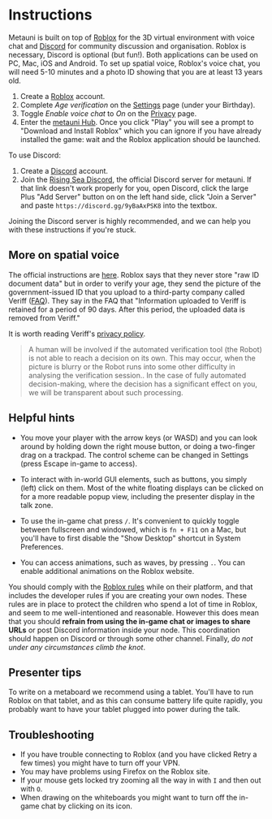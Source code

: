 # Instructions

Metauni is built on top of [Roblox](https://www.roblox.com/) for the 3D virtual environment with voice chat and [Discord](https://www.discord.com) for community discussion and organisation. Roblox is necessary, Discord is optional (but fun!). Both applications can be used on PC, Mac, iOS and Android. To set up spatial voice, Roblox's voice chat, you will need 5-10 minutes and a photo ID showing that you are at least 13 years old.

1. Create a [Roblox](https://www.roblox.com/) account.
2. Complete *Age verification* on the [Settings](https://www.roblox.com/my/account#!/info) page (under your Birthday).
3. Toggle *Enable voice chat* to *On* on the [Privacy](https://www.roblox.com/my/account#!/privacy) page.
4. Enter the [metauni Hub](https://www.roblox.com/games/8165000775/metauni-Hub). Once you click "Play" you will see a prompt to "Download and Install Roblox" which you can ignore if you have already installed the game: wait and the Roblox application should be launched.

To use Discord:

1. Create a [Discord](https://www.discord.com) account.
2. Join the [Rising Sea Discord](https://discord.gg/9yBaAxPSK8), the official Discord server for metauni. If that link doesn't work properly for you, open Discord, click the large Plus "Add Server" button on on the left hand side, click "Join a Server" and paste `https://discord.gg/9yBaAxPSK8` into the textbox.

Joining the Discord server is highly recommended, and we can help you with these instructions if you're stuck.

## More on spatial voice

The official instructions are [here](https://en.help.roblox.com/hc/en-us/articles/4405807645972-Spatial-Voice-). Roblox says that they never store "raw ID document data" but in order to verify your age, they send the picture of the government-issued ID that you upload to a third-party company called Veriff ([FAQ](https://en.help.roblox.com/hc/en-us/articles/4407276151188-Age-ID-Verification-FAQs)). They say in the FAQ that "Information uploaded to Veriff is retained for a period of 90 days. After this period, the uploaded data is removed from Veriff." 

It is worth reading Veriff's [privacy policy](https://www.veriff.com/privacy-policy).

> A human will be involved if the automated verification tool (the Robot) is not able to reach a decision on its own. This may occur, when the picture is blurry or the Robot runs into some other difficulty in analysing the verification session.. In the case of fully automated decision-making, where the decision has a significant effect on you, we will be transparent about such processing.

## Helpful hints

* You move your player with the arrow keys (or WASD) and you can look around by holding down the right mouse button, or doing a two-finger drag on a trackpad. The control scheme can be changed in Settings (press Escape in-game to access).

* To interact with in-world GUI elements, such as buttons, you simply (left) click on them. Most of the white floating displays can be clicked on for a more readable popup view, including the presenter display in the talk zone.

* To use the in-game chat press `/`. It's convenient to quickly toggle between fullscreen and windowed, which is `fn + F11` on a Mac, but you'll have to first disable the "Show Desktop" shortcut in System Preferences.

* You can access animations, such as waves, by pressing `.`. You can enable additional animations on the Roblox website.

You should comply with the [Roblox rules](http://metauni.org/posts/rules/rules) while on their platform, and that includes the developer rules if you are creating your own nodes. These rules are in place to protect the children who spend a lot of time in Roblox, and seem to me well-intentioned and reasonable. However this does mean that you should **refrain from using the in-game chat or images to share URLs** or post Discord information inside your node. This coordination should happen on Discord or through some other channel. Finally, *do not under any circumstances climb the knot*.

## Presenter tips

To write on a metaboard we recommend using a tablet. You'll have to run Roblox on that tablet, and as this can consume battery life quite rapidly, you probably want to have your tablet plugged into power during the talk.

## Troubleshooting

* If you have trouble connecting to Roblox (and you have clicked Retry a few times) you might have to turn off your VPN.
* You may have problems using Firefox on the Roblox site.
* If your mouse gets locked try zooming all the way in with `I` and then out with `O`.
* When drawing on the whiteboards you might want to turn off the in-game chat by clicking on its icon.
